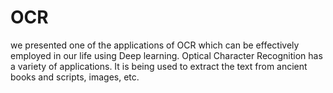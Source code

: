 # OCR
 we presented one of the applications of OCR which can be effectively employed in our life using  Deep learning. Optical Character Recognition has a variety of applications. It is being used to extract the text  from ancient books and scripts, images, etc. 
